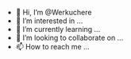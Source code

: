 - 👋 Hi, I’m @Werkuchere
- 👀 I’m interested in ...
- 🌱 I’m currently learning ...
- 💞️ I’m looking to collaborate on ...
- 📫 How to reach me ...

<!---
Werkuchere/Werkuchere is a ✨ special ✨ repository because its `README.md` (this file) appears on your GitHub profile.
You can click the Preview link to take a look at your changes.
--->
